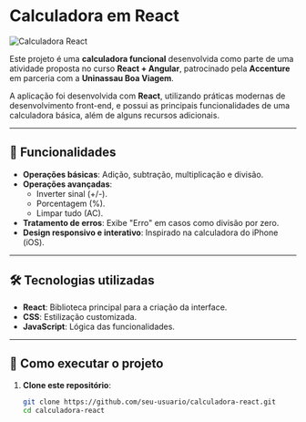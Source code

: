 # Calculadora em React

![Calculadora React](./components/imgs/calculadora-preview.png)

Este projeto é uma **calculadora funcional** desenvolvida como parte de uma atividade proposta no curso **React + Angular**, patrocinado pela **Accenture** em parceria com a **Uninassau Boa Viagem**.

A aplicação foi desenvolvida com **React**, utilizando práticas modernas de desenvolvimento front-end, e possui as principais funcionalidades de uma calculadora básica, além de alguns recursos adicionais.

---

## 🔧 Funcionalidades

- **Operações básicas**: Adição, subtração, multiplicação e divisão.
- **Operações avançadas**:
  - Inverter sinal (+/-).
  - Porcentagem (%).
  - Limpar tudo (AC).
- **Tratamento de erros**: Exibe "Erro" em casos como divisão por zero.
- **Design responsivo e interativo**: Inspirado na calculadora do iPhone (iOS).

---

## 🛠️ Tecnologias utilizadas

- **React**: Biblioteca principal para a criação da interface.
- **CSS**: Estilização customizada.
- **JavaScript**: Lógica das funcionalidades.

---


## 🚀 Como executar o projeto

1. **Clone este repositório**:
   ```bash
   git clone https://github.com/seu-usuario/calculadora-react.git
   cd calculadora-react


